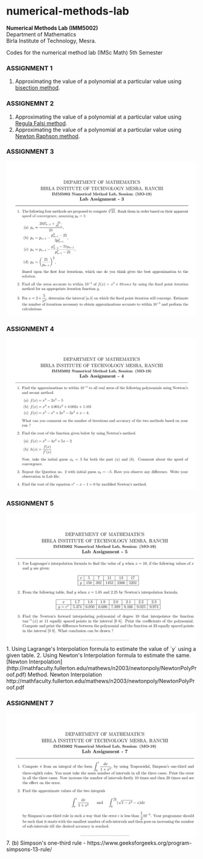 # numerical-methods-lab
**Numerical Methods Lab (IMM5002)<br/>**
Department of Mathematics<br/>
Birla Institute of Technology, Mesra.<br/>

Codes for the numerical method lab (IMSc Math)
5th Semester


### ASSIGNMENT 1
1. Approximating the value of a polynomial at a particular value using [bisection method](https://en.wikipedia.org/wiki/Bisection_method).

### ASSIGNEMNT 2
1. Approximating the value of a polynomial at a particular value using [Regula Falsi method](https://en.wikipedia.org/wiki/Regula_falsi).
2. Approximating the value of a polynomial at a particular value using [Newton Raphson method](https://brilliant.org/wiki/newton-raphson-method/).

### ASSIGNMENT 3 
<img src="/Assignments/A3.jpg" alt="Assignment 3"/>

### ASSIGNMENT 4
<img src="/Assignments/A4.jpg" alt="Assignment 4"/>

### ASSIGNMENT 5
<img src="/Assignments/A5.jpg" alt="Assignment 5"/>
1. Using Lagrange's Interpolation formula to estimate the value of `y` using a given table.
2. Using Newton's Interpolation formula to estimate the same.
[Newton Interpolation](http://mathfaculty.fullerton.edu/mathews/n2003/newtonpoly/NewtonPolyProof.pdf) Method.
Newton Interpolation
http://mathfaculty.fullerton.edu/mathews/n2003/newtonpoly/NewtonPolyProof.pdf

### ASSIGNMENT 7
<img src="/Assignments/A7.jpg" alt="Assignment 7"/>
7. (b) Simpson's one-third rule -
       https://www.geeksforgeeks.org/program-simpsons-13-rule/


